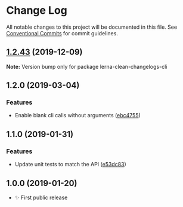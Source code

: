 # Change Log

All notable changes to this project will be documented in this file.
See [Conventional Commits](https://conventionalcommits.org) for commit guidelines.

## [1.2.43](https://gitlab.com/codsen/codsen/compare/lerna-clean-changelogs-cli@1.2.42...lerna-clean-changelogs-cli@1.2.43) (2019-12-09)

**Note:** Version bump only for package lerna-clean-changelogs-cli





## 1.2.0 (2019-03-04)

### Features

- Enable blank cli calls without arguments ([ebc4755](https://gitlab.com/codsen/codsen/commit/ebc4755))

## 1.1.0 (2019-01-31)

### Features

- Update unit tests to match the API ([e53dc83](https://gitlab.com/codsen/codsen/commit/e53dc83))

## 1.0.0 (2019-01-20)

- ✨ First public release
